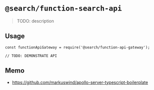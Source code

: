 # `@search/function-search-api`

> TODO: description

## Usage

```
const functionApiGateway = require('@search/function-api-gateway');

// TODO: DEMONSTRATE API
```


## Memo

* https://github.com/markuswind/apollo-server-typescript-boilerplate

